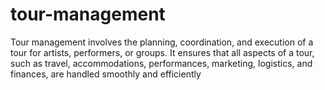 # tour-management
Tour management involves the planning, coordination, and execution of a tour for artists, performers, or groups. It ensures that all aspects of a tour, such as travel, accommodations, performances, marketing, logistics, and finances, are handled smoothly and efficiently
